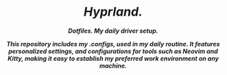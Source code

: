<div align="center"> <h1><i>Hyprland.<i></a></h1>

<p align="center"><strong>Dotfiles.</strong</p>
My daily driver setup.

</div>

<p align="center">This repository includes my .configs, used in my daily routine. It features personalized settings, and configurations for tools such as Neovim and Kitty, making it easy to establish my preferred work environment on any machine.</p>
